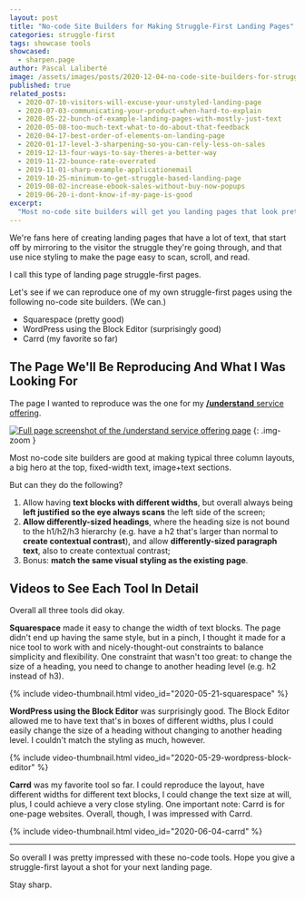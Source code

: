 ```yaml
---
layout: post
title: "No-code Site Builders for Making Struggle-First Landing Pages"
categories: struggle-first
tags: showcase tools
showcased:
  - sharpen.page
author: Pascal Laliberté
image: /assets/images/posts/2020-12-04-no-code-site-builders-for-struggle-first-landing-pages.jpg
published: true
related_posts:
  - 2020-07-10-visitors-will-excuse-your-unstyled-landing-page
  - 2020-07-03-communicating-your-product-when-hard-to-explain
  - 2020-05-22-bunch-of-example-landing-pages-with-mostly-just-text
  - 2020-05-08-too-much-text-what-to-do-about-that-feedback
  - 2020-04-17-best-order-of-elements-on-landing-page
  - 2020-01-17-level-3-sharpening-so-you-can-rely-less-on-sales
  - 2019-12-13-four-ways-to-say-theres-a-better-way
  - 2019-11-22-bounce-rate-overrated
  - 2019-11-01-sharp-example-applicationemail
  - 2019-10-25-minimum-to-get-struggle-based-landing-page
  - 2019-08-02-increase-ebook-sales-without-buy-now-popups
  - 2019-06-20-i-dont-know-if-my-page-is-good
excerpt:
  "Most no-code site builders will get you landing pages that look pretty typical: here's the product, here's the call to action, here are the features, three column layouts, buy now. But I lean towards text-heavy, struggle-first landing pages that make visitors feel understood. I took three no-code site builders, and checked how they fared. (They come out pretty good)."
---
```


We're fans here of creating landing pages that have a lot of text, that start off by mirroring to the visitor the struggle they're going through, and that use nice styling to make the page easy to scan, scroll, and read.

I call this type of landing page struggle-first pages.

Let's see if we can reproduce one of my own struggle-first pages using the following no-code site builders. (We can.)

* Squarespace (pretty good)
* WordPress using the Block Editor (surprisingly good)
* Carrd (my favorite so far)

## The Page We'll Be Reproducing And What I Was Looking For

The page I wanted to reproduce was the one for my [**/understand** service offering](/understand).

[![Full page screenshot of the /understand service offering page](/assets/images/posts/2020-12-04-no-code-site-builders-for-struggle-first-landing-pages-01.jpg)](/understand)
{: .img-zoom }

Most no-code site builders are good at making typical three column layouts, a big hero at the top, fixed-width text, image+text sections.

But can they do the following?

1. Allow having **text blocks with different widths**, but overall always being **left justified so the eye always scans** the left side of the screen;
2. **Allow differently-sized headings**, where the heading size is not bound to the h1/h2/h3 hierarchy (e.g. have a h2 that's larger than normal to **create contextual contrast**), and allow **differently-sized paragraph text**, also to create contextual contrast;
3. Bonus: **match the same visual styling as the existing page**.

## Videos to See Each Tool In Detail

Overall all three tools did okay.

**Squarespace** made it easy to change the width of text blocks. The page didn't end up having the same style, but in a pinch, I thought it made for a nice tool to work with and nicely-thought-out constraints to balance simplicity and flexibility. One constraint that wasn't too great: to change the size of a heading, you need to change to another heading level (e.g. h2 instead of h3).

{% include video-thumbnail.html video_id="2020-05-21-squarespace" %}

**WordPress using the Block Editor** was surprisingly good. The Block Editor allowed me to have text that's in boxes of different widths, plus I could easily change the size of a heading without changing to another heading level. I couldn't match the styling as much, however.

{% include video-thumbnail.html video_id="2020-05-29-wordpress-block-editor" %}

**Carrd** was my favorite tool so far. I could reproduce the layout, have different widths for different text blocks, I could change the text size at will, plus, I could achieve a very close styling. One important note: Carrd is for one-page websites. Overall, though, I was impressed with Carrd.

{% include video-thumbnail.html video_id="2020-06-04-carrd" %}

---

So overall I was pretty impressed with these no-code tools. Hope you give a struggle-first layout a shot for your next landing page.

Stay sharp.
